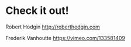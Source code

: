 # Check it out!

Robert Hodgin
http://roberthodgin.com

Frederik Vanhoutte
https://vimeo.com/133581409


